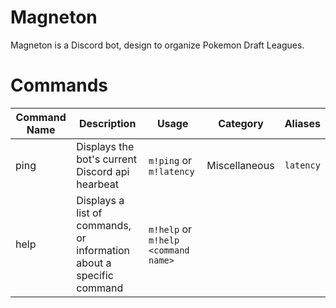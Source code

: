 # Magneton
Magneton is a Discord bot, design to organize Pokemon Draft Leagues.

# Commands

|Command Name | Description | Usage | Category | Aliases |
|-------------|-------------|-------|----------|---------|
|	ping		  |	Displays the bot's current Discord api hearbeat | `m!ping` or `m!latency` | Miscellaneous | `latency`|
|	help	| Displays a list of commands, or information about a specific command | `m!help` or `m!help <command name>` 